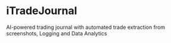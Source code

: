 # iTradeJournal
AI-powered trading journal with automated trade extraction from screenshots, Logging and Data Analytics 
